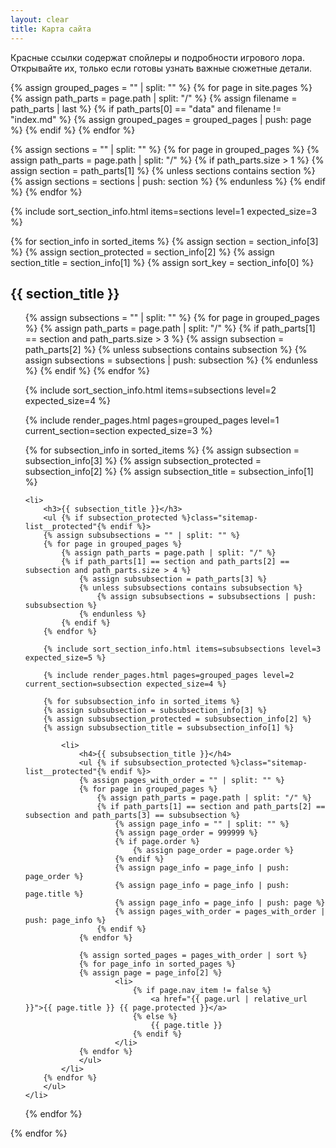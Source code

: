 ```yaml
---
layout: clear
title: Карта сайта
---
```


<div class="sitemap-list">

<div class="sitemap-list__spoiler">
Красные ссылки содержат спойлеры и подробности игрового лора.
<br>
Открывайте их, только если готовы узнать важные сюжетные детали.
</div>

{% assign grouped_pages = "" | split: "" %}
{% for page in site.pages %}
{% assign path_parts = page.path | split: "/" %}
{% assign filename = path_parts | last %}
{% if path_parts[0] == "data" and filename != "index.md" %}
{% assign grouped_pages = grouped_pages | push: page %}
{% endif %}
{% endfor %}

{% assign sections = "" | split: "" %}
{% for page in grouped_pages %}
{% assign path_parts = page.path | split: "/" %}
{% if path_parts.size > 1 %}
{% assign section = path_parts[1] %}
{% unless sections contains section %}
{% assign sections = sections | push: section %}
{% endunless %}
{% endif %}
{% endfor %}

{% include sort_section_info.html items=sections level=1 expected_size=3 %}

{% for section_info in sorted_items %}
{% assign section = section_info[3] %}
{% assign section_protected = section_info[2] %}
{% assign section_title = section_info[1] %}
{% assign sort_key = section_info[0] %}

<h2 id="{{ section_title | slugify }}">{{ section_title }}</h2>
<ul {% if section_protected %}class="sitemap-list__protected"{% endif %}>
{% assign subsections = "" | split: "" %}
{% for page in grouped_pages %}
    {% assign path_parts = page.path | split: "/" %}
    {% if path_parts[1] == section and path_parts.size > 3 %}
        {% assign subsection = path_parts[2] %}
        {% unless subsections contains subsection %}
            {% assign subsections = subsections | push: subsection %}
        {% endunless %}
    {% endif %}
{% endfor %}

{% include sort_section_info.html items=subsections level=2 expected_size=4 %}

{% include render_pages.html pages=grouped_pages level=1 current_section=section expected_size=3 %}

{% for subsection_info in sorted_items %}
{% assign subsection = subsection_info[3] %}
{% assign subsection_protected = subsection_info[2] %}
{% assign subsection_title = subsection_info[1] %}

    <li>
        <h3>{{ subsection_title }}</h3>
        <ul {% if subsection_protected %}class="sitemap-list__protected"{% endif %}>
        {% assign subsubsections = "" | split: "" %}
        {% for page in grouped_pages %}
            {% assign path_parts = page.path | split: "/" %}
            {% if path_parts[1] == section and path_parts[2] == subsection and path_parts.size > 4 %}
                {% assign subsubsection = path_parts[3] %}
                {% unless subsubsections contains subsubsection %}
                    {% assign subsubsections = subsubsections | push: subsubsection %}
                {% endunless %}
            {% endif %}
        {% endfor %}

        {% include sort_section_info.html items=subsubsections level=3 expected_size=5 %}
        
        {% include render_pages.html pages=grouped_pages level=2 current_section=subsection expected_size=4 %}

        {% for subsubsection_info in sorted_items %}
        {% assign subsubsection = subsubsection_info[3] %}
        {% assign subsubsection_protected = subsubsection_info[2] %}
        {% assign subsubsection_title = subsubsection_info[1] %}

            <li>
                <h4>{{ subsubsection_title }}</h4>
                <ul {% if subsubsection_protected %}class="sitemap-list__protected"{% endif %}>
                {% assign pages_with_order = "" | split: "" %}
                {% for page in grouped_pages %}
                    {% assign path_parts = page.path | split: "/" %}
                    {% if path_parts[1] == section and path_parts[2] == subsection and path_parts[3] == subsubsection %}
                        {% assign page_info = "" | split: "" %}
                        {% assign page_order = 999999 %}
                        {% if page.order %}
                            {% assign page_order = page.order %}
                        {% endif %}
                        {% assign page_info = page_info | push: page_order %}
                        {% assign page_info = page_info | push: page.title %}
                        {% assign page_info = page_info | push: page %}
                        {% assign pages_with_order = pages_with_order | push: page_info %}
                    {% endif %}
                {% endfor %}

                {% assign sorted_pages = pages_with_order | sort %}
                {% for page_info in sorted_pages %}
                {% assign page = page_info[2] %}
                        <li>
                            {% if page.nav_item != false %}
                                <a href="{{ page.url | relative_url }}">{{ page.title }} {{ page.protected }}</a>
                            {% else %}
                                {{ page.title }}
                            {% endif %}
                        </li>
                {% endfor %}
                </ul>
            </li>
        {% endfor %}
        </ul>
    </li>
{% endfor %}
</ul>
{% endfor %}
</div>